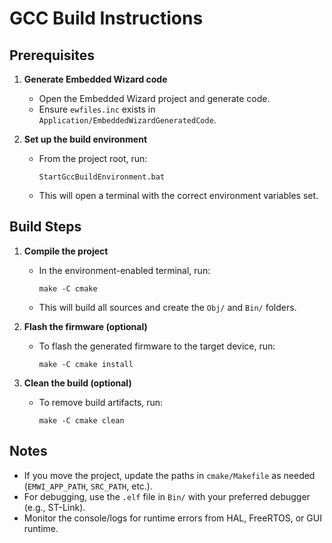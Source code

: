 # GCC Build Instructions

## Prerequisites

1. **Generate Embedded Wizard code**
	- Open the Embedded Wizard project and generate code.
	- Ensure `ewfiles.inc` exists in `Application/EmbeddedWizardGeneratedCode`.

2. **Set up the build environment**
	- From the project root, run:
	  ```
	  StartGccBuildEnvironment.bat
	  ```
	- This will open a terminal with the correct environment variables set.

## Build Steps

1. **Compile the project**
	- In the environment-enabled terminal, run:
	  ```
	  make -C cmake
	  ```
	- This will build all sources and create the `Obj/` and `Bin/` folders.

2. **Flash the firmware (optional)**
	- To flash the generated firmware to the target device, run:
	  ```
	  make -C cmake install
	  ```

3. **Clean the build (optional)**
	- To remove build artifacts, run:
	  ```
	  make -C cmake clean
	  ```

## Notes

- If you move the project, update the paths in `cmake/Makefile` as needed (`EMWI_APP_PATH`, `SRC_PATH`, etc.).
- For debugging, use the `.elf` file in `Bin/` with your preferred debugger (e.g., ST-Link).
- Monitor the console/logs for runtime errors from HAL, FreeRTOS, or GUI runtime.

